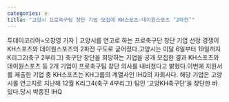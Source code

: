 ```yaml
---
categories: e
title: "고양시 프로축구팀 창단 기업 모집에 KH스포츠·데이원스포츠 ‘2파전’"
---
```

투데이코리아=오창영 기자 | 고양시를 연고로 하는 프로축구단 창단 기업 선정 경쟁이 KH스포츠와 데이원스포츠의 2파전 구도로 굳어졌다.고양시는 이달 6일부터 19일까지 K리그2(축구 2부리그) 축구단 창단을 희망하는 기업을 공개 모집한 결과 KH스포츠와 데이원스포츠 등 2개 기업이 프로축구팀 창단 의사를 내비쳤다고 밝혔다.이번에 지원서를 제출한 기업 중 KH스포츠는 KH그룹의 계열사인 IHQ의 자회사다. 해당 기업은 고양시를 연고지로 지난해 12월 K리그4(축구 4부리그) 팀인 ‘고양KH축구단’을 창단한 바 있다.당시 박종진 IHQ